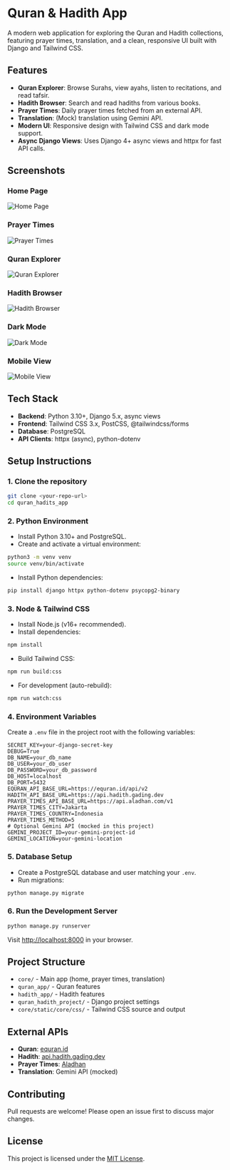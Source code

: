 # Quran & Hadith App

A modern web application for exploring the Quran and Hadith collections, featuring prayer times, translation, and a clean, responsive UI built with Django and Tailwind CSS.

## Features
- **Quran Explorer**: Browse Surahs, view ayahs, listen to recitations, and read tafsir.
- **Hadith Browser**: Search and read hadiths from various books.
- **Prayer Times**: Daily prayer times fetched from an external API.
- **Translation**: (Mock) translation using Gemini API.
- **Modern UI**: Responsive design with Tailwind CSS and dark mode support.
- **Async Django Views**: Uses Django 4+ async views and httpx for fast API calls.

## Screenshots

### Home Page
![Home Page](Screenshot%202025-06-04%20at%2008.24.08.png)

### Prayer Times
![Prayer Times](Screenshot%202025-06-04%20at%2008.24.16.png)

### Quran Explorer
![Quran Explorer](Screenshot%202025-06-04%20at%2008.24.22.png)

### Hadith Browser
![Hadith Browser](Screenshot%202025-06-04%20at%2008.24.28.png)

### Dark Mode
![Dark Mode](Screenshot%202025-06-04%20at%2008.24.46.png)

### Mobile View
![Mobile View](Screenshot%202025-06-04%20at%2008.24.51.png)

## Tech Stack
- **Backend**: Python 3.10+, Django 5.x, async views
- **Frontend**: Tailwind CSS 3.x, PostCSS, @tailwindcss/forms
- **Database**: PostgreSQL
- **API Clients**: httpx (async), python-dotenv

## Setup Instructions

### 1. Clone the repository
```bash
git clone <your-repo-url>
cd quran_hadits_app
```

### 2. Python Environment
- Install Python 3.10+ and PostgreSQL.
- Create and activate a virtual environment:
```bash
python3 -m venv venv
source venv/bin/activate
```
- Install Python dependencies:
```bash
pip install django httpx python-dotenv psycopg2-binary
```

### 3. Node & Tailwind CSS
- Install Node.js (v16+ recommended).
- Install dependencies:
```bash
npm install
```
- Build Tailwind CSS:
```bash
npm run build:css
```
- For development (auto-rebuild):
```bash
npm run watch:css
```

### 4. Environment Variables
Create a `.env` file in the project root with the following variables:
```
SECRET_KEY=your-django-secret-key
DEBUG=True
DB_NAME=your_db_name
DB_USER=your_db_user
DB_PASSWORD=your_db_password
DB_HOST=localhost
DB_PORT=5432
EQURAN_API_BASE_URL=https://equran.id/api/v2
HADITH_API_BASE_URL=https://api.hadith.gading.dev
PRAYER_TIMES_API_BASE_URL=https://api.aladhan.com/v1
PRAYER_TIMES_CITY=Jakarta
PRAYER_TIMES_COUNTRY=Indonesia
PRAYER_TIMES_METHOD=5
# Optional Gemini API (mocked in this project)
GEMINI_PROJECT_ID=your-gemini-project-id
GEMINI_LOCATION=your-gemini-location
```

### 5. Database Setup
- Create a PostgreSQL database and user matching your `.env`.
- Run migrations:
```bash
python manage.py migrate
```

### 6. Run the Development Server
```bash
python manage.py runserver
```
Visit [http://localhost:8000](http://localhost:8000) in your browser.

## Project Structure
- `core/` - Main app (home, prayer times, translation)
- `quran_app/` - Quran features
- `hadith_app/` - Hadith features
- `quran_hadith_project/` - Django project settings
- `core/static/core/css/` - Tailwind CSS source and output

## External APIs
- **Quran**: [equran.id](https://equran.id/)
- **Hadith**: [api.hadith.gading.dev](https://api.hadith.gading.dev/)
- **Prayer Times**: [Aladhan](https://aladhan.com/prayer-times-api)
- **Translation**: Gemini API (mocked)

## Contributing
Pull requests are welcome! Please open an issue first to discuss major changes.

## License

This project is licensed under the [MIT License](LICENSE).